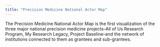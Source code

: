 ```yaml
---
title: "Precision Medicine National Actor Map"
---
```


The Precision Medicine National Actor Map is the first visualization of the three major national precision medicine projects–All of Us Research Program, My Research Legacy, Project Baseline–and the network of institutions connected to them as grantees and sub-grantees.

